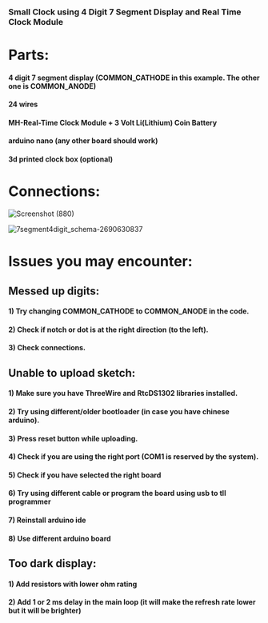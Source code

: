 <h3>Small Clock using 4 Digit 7 Segment Display and Real Time Clock Module</h3>

# Parts:

#### 4 digit 7 segment display (COMMON_CATHODE in this example. The other one is COMMON_ANODE)
#### 24 wires
#### MH-Real-Time Clock Module + 3 Volt Li(Lithium) Coin Battery
#### arduino nano (any other board should work)
#### 3d printed clock box (optional)


# Connections:

![Screenshot (880)](https://github.com/Y3llow45/small-clock-arduino/assets/68009977/0d6dfb67-5a85-4130-a51f-ee9f318e2c67)

![7segment4digit_schema-2690630837](https://github.com/Y3llow45/small-clock-arduino/assets/68009977/38d3d0b8-1eb8-4c98-892c-7313c0ade956)
# Issues you may encounter: 

## __Messed up digits:__
#### 1)   Try changing COMMON_CATHODE to COMMON_ANODE in the code.<br>
#### 2)   Check if notch or dot is at the right direction (to the left).<br>
#### 3)   Check connections.<br>

## __Unable to upload sketch:__
#### 1)   Make sure you have ThreeWire and RtcDS1302 libraries installed.<br>
#### 2)   Try using different/older bootloader (in case you have chinese arduino).<br>
#### 3)   Press reset button while uploading.<br>
#### 4)   Check if you are using the right port (COM1 is reserved by the system).<br>
#### 5)   Check if you have selected the right board<br>
#### 6)   Try using different cable or program the board using usb to tll programmer<br>
#### 7)   Reinstall arduino ide<br>
#### 8)   Use different arduino board<br>

## __Too dark display:__
#### 1)   Add resistors with lower ohm rating<br>
#### 2)   Add 1 or 2 ms delay in the main loop (it will make the refresh rate lower but it will be brighter)<br>
